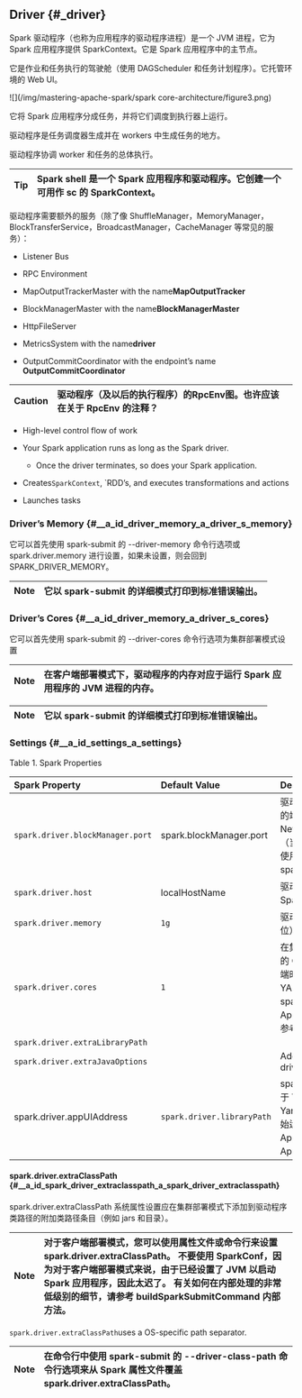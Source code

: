 ## Driver {#_driver}

Spark 驱动程序（也称为应用程序的驱动程序进程）是一个 JVM 进程，它为 Spark 应用程序提供 SparkContext。它是 Spark 应用程序中的主节点。

它是作业和任务执行的驾驶舱（使用 DAGScheduler 和任务计划程序）。它托管环境的 Web UI。

![](/img/mastering-apache-spark/spark core-architecture/figure3.png)

它将 Spark 应用程序分成任务，并将它们调度到执行器上运行。

驱动程序是任务调度器生成并在 workers 中生成任务的地方。

驱动程序协调 worker 和任务的总体执行。

| Tip | Spark shell 是一个 Spark 应用程序和驱动程序。它创建一个可用作 sc 的 SparkContext。 |
| :---: | :--- |


驱动程序需要额外的服务（除了像 ShuffleManager，MemoryManager，BlockTransferService，BroadcastManager，CacheManager 等常见的服务）：

* Listener Bus

* RPC Environment

* MapOutputTrackerMaster with the name**MapOutputTracker**

* BlockManagerMaster with the name**BlockManagerMaster**

* HttpFileServer

* MetricsSystem with the name**driver**

* OutputCommitCoordinator with the endpoint’s name **OutputCommitCoordinator**

| Caution | 驱动程序（及以后的执行程序）的RpcEnv图。也许应该在关于 RpcEnv 的注释？ |
| :--- | :--- |


* High-level control flow of work

* Your Spark application runs as long as the Spark driver.

  * Once the driver terminates, so does your Spark application.

* Creates`SparkContext`, \`RDD’s, and executes transformations and actions

* Launches tasks

### Driver’s Memory {#__a_id_driver_memory_a_driver_s_memory}

它可以首先使用 spark-submit 的 --driver-memory 命令行选项或 spark.driver.memory 进行设置，如果未设置，则会回到 SPARK\_DRIVER\_MEMORY。

| Note | 它以 spark-submit 的详细模式打印到标准错误输出。 |
| :---: | :--- |


### Driver’s Cores {#__a_id_driver_memory_a_driver_s_cores}

它可以首先使用 spark-submit 的 --driver-cores 命令行选项为集群部署模式设置

| Note | 在客户端部署模式下，驱动程序的内存对应于运行 Spark 应用程序的 JVM 进程的内存。 |
| :---: | :--- |


| Note | 它以 spark-submit 的详细模式打印到标准错误输出。 |
| :---: | :--- |


### Settings {#__a_id_settings_a_settings}

Table 1. Spark Properties

| Spark Property | Default Value | Description |
| :--- | :--- | :--- |
| `spark.driver.blockManager.port` | spark.blockManager.port | 驱动程序上的 BlockManager 使用的端口。 更准确地说，当创建 NettyBlockTransferService 时（当为驱动程序创建 SparkEnv 时）使用 spark.driver.blockManager.port。 |
| `spark.driver.host` | localHostName | 驱动程序运行的节点的地址。 创建 SparkContext 时设置 |
| `spark.driver.memory` | `1g` | 驱动程序的内存大小（以 MiB 为单位）。 请参阅驱动程序内存。 |
| `spark.driver.cores` | `1` | 在集群部署模式下分配给驱动程序的 CPU 核心数。 注意：创建客户端时（仅适用于集群模式下的 YARN 上的 Spark），它将使用 spark.driver.cores 设置 ApplicationManager 的核心数。 参考驱动程序的内核。 |
| `spark.driver.extraLibraryPath` |  |  |
| `spark.driver.extraJavaOptions` |  | Additional JVM options for the driver. |
| spark.driver.appUIAddress | `spark.driver.libraryPath` | spark.driver.appUIAddress 仅用于 YARN 上的 Spark。它在 YarnClientSchedulerBackend 开始运行 ExecutorLauncher（并注册 Application 应用程序的 ApplicationMaster）时设置。 |

#### spark.driver.extraClassPath {#__a_id_spark_driver_extraclasspath_a_spark_driver_extraclasspath}

spark.driver.extraClassPath 系统属性设置应在集群部署模式下添加到驱动程序类路径的附加类路径条目（例如 jars 和目录）。

| Note | 对于客户端部署模式，您可以使用属性文件或命令行来设置 spark.driver.extraClassPath。 不要使用 SparkConf，因为对于客户端部署模式来说，由于已经设置了 JVM 以启动 Spark 应用程序，因此太迟了。 有关如何在内部处理的非常低级别的细节，请参考 buildSparkSubmitCommand 内部方法。 |
| :--- | :--- |


`spark.driver.extraClassPath`uses a OS-specific path separator.

| Note | 在命令行中使用 spark-submit 的 --driver-class-path 命令行选项来从 Spark 属性文件覆盖 spark.driver.extraClassPath。 |
| :--- | :--- |




